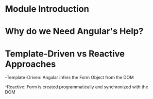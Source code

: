 # Module Introduction

# Why do we Need Angular's Help?

# Template-Driven vs Reactive Approaches

-Template-Driven:
Angular infers the Form Object from the DOM

-Reactive:
Form is created programmatically and synchronized with the DOM
